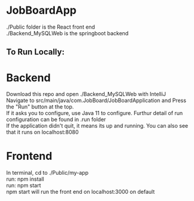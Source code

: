 # JobBoardApp

./Public folder is the React front end<br />
./Backend_MySQLWeb is the springboot backend<br />

## To Run Locally:
# Backend
Download this repo and open ./Backend_MySQLWeb with IntelliJ<br />
Navigate to src/main/java/com.JobBoard/JobBoardApplication and Press the "Run" button at the top.<br />
If it asks you to configure, use Java 11 to configure. Furthur detail of run configuration can be found in .run folder<br />
If the application didn't quit, it means its up and running. You can also see that it runs on localhost:8080<br />

# Frontend
In terminal, cd to ./Public/my-app<br />
run: npm install<br />
run: npm start<br />
npm start will run the front end on localhost:3000 on default<br />

